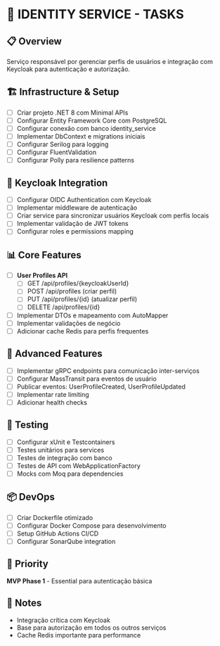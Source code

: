 # 🔐 IDENTITY SERVICE - TASKS

## 📋 Overview
Serviço responsável por gerenciar perfis de usuários e integração com Keycloak para autenticação e autorização.

## 🏗️ Infrastructure & Setup
- [ ] Criar projeto .NET 8 com Minimal APIs
- [ ] Configurar Entity Framework Core com PostgreSQL
- [ ] Configurar conexão com banco identity_service
- [ ] Implementar DbContext e migrations iniciais
- [ ] Configurar Serilog para logging
- [ ] Configurar FluentValidation
- [ ] Configurar Polly para resilience patterns

## 🔑 Keycloak Integration
- [ ] Configurar OIDC Authentication com Keycloak
- [ ] Implementar middleware de autenticação
- [ ] Criar service para sincronizar usuários Keycloak com perfis locais
- [ ] Implementar validação de JWT tokens
- [ ] Configurar roles e permissions mapping

## 📊 Core Features
- [ ] **User Profiles API**
  - [ ] GET /api/profiles/{keycloakUserId}
  - [ ] POST /api/profiles (criar perfil)
  - [ ] PUT /api/profiles/{id} (atualizar perfil)
  - [ ] DELETE /api/profiles/{id}
- [ ] Implementar DTOs e mapeamento com AutoMapper
- [ ] Implementar validações de negócio
- [ ] Adicionar cache Redis para perfis frequentes

## 🚀 Advanced Features
- [ ] Implementar gRPC endpoints para comunicação inter-serviços
- [ ] Configurar MassTransit para eventos de usuário
- [ ] Publicar eventos: UserProfileCreated, UserProfileUpdated
- [ ] Implementar rate limiting
- [ ] Adicionar health checks

## 🧪 Testing
- [ ] Configurar xUnit e Testcontainers
- [ ] Testes unitários para services
- [ ] Testes de integração com banco
- [ ] Testes de API com WebApplicationFactory
- [ ] Mocks com Moq para dependencies

## 📦 DevOps
- [ ] Criar Dockerfile otimizado
- [ ] Configurar Docker Compose para desenvolvimento
- [ ] Setup GitHub Actions CI/CD
- [ ] Configurar SonarQube integration

## 🎯 Priority
**MVP Phase 1** - Essential para autenticação básica

## 📝 Notes
- Integração crítica com Keycloak
- Base para autorização em todos os outros serviços
- Cache Redis importante para performance
